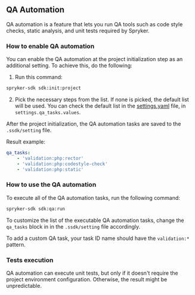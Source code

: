 ## QA Automation

QA automation is a feature that lets you run QA tools such as code style checks, static analysis, and unit tests required by Spryker.

### How to enable QA automation

You can enable the QA automation at the project initialization step as an additional setting. To achieve this, do the following:
1. Run this command:
   
```bash
spryker-sdk sdk:init:project
```
2. Pick the necessary steps from the list. If none is picked, the default list will be used. You can check the default list in the [settings.yaml](https://github.com/spryker-sdk/sdk/blob/d6cac0ec997ea3ef067f8af07b8b375f96632a4f/src/Extension/Resources/config/setting/settings.yaml) file, in `settings.qa_tasks.values`.
   
After the project initialization, the QA automation tasks are saved to the `.ssdk/setting` file.

Result example:

```yaml
qa_tasks:
    - 'validation:php:rector'
    - 'validation:php:codestyle-check'
    - 'validation:php:static'
```

### How to use the QA automation

To execute all of the QA automation tasks, run the following command:

```bash
spryker-sdk sdk:qa:run
```

To customize the list of the executable QA automation tasks, change the `qa_tasks` block in in the `.ssdk/setting` file accordingly.

To add a custom QA task, your task ID name should have the `validation:*` pattern.

### Tests execution

QA automation can execute unit tests, but only if it doesn't require the project environment configuration. Otherwise, the result might be unpredictable.

